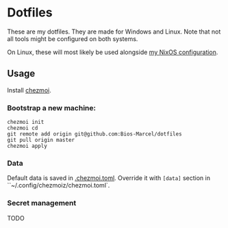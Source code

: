 # Dotfiles

These are my dotfiles. They are made for Windows and Linux. Note that not all
tools might be configured on both systems.

On Linux, these will most likely be used alongside
[my NixOS configuration](https://github.com/bios-Marcel/nixos_config).

## Usage

Install [chezmoi](https://www.chezmoi.io/).

### Bootstrap a new machine:

```
chezmoi init
chezmoi cd
git remote add origin git@github.com:Bios-Marcel/dotfiles
git pull origin master
chezmoi apply
```

### Data

Default data is saved in [.chezmoi.toml](/.chezmoidata.toml). Override it with
`[data]` section in ``~/.config/chezmoiz/chezmoi.toml`.

### Secret management

TODO

